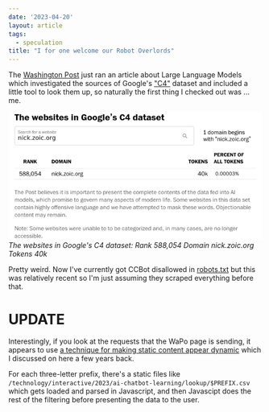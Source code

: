 ```yaml
---
date: '2023-04-20'
layout: article
tags:
  - speculation
title: "I for one welcome our Robot Overlords"
---
```


The [Washington Post](https://www.washingtonpost.com/technology/interactive/2023/ai-chatbot-learning/#lookup-table)
just ran an article about Large Language Models which investigated the sources of
Google's ["C4"](https://www.tensorflow.org/datasets/catalog/c4) dataset and included a little tool to look them up, so naturally the
first thing I checked out was ... me.

![screenshot](img/screenshot.png)
*The websites in Google's C4 dataset: Rank 588,054 Domain nick.zoic.org Tokens 40k*

Pretty weird.  Now I've currently got CCBot disallowed in [robots.txt](/robots.txt)
but this was relatively recent so I'm just assuming they scraped everything before
that.

# UPDATE

Interestingly, if you look at the requests that the WaPo page is sending,
it appears to use
[a technique for making static content appear dynamic](/art/static-jquery-dynamic/) 
which I discussed on here a few years back.

For each three-letter prefix, there's a static files like
`/technology/interactive/2023/ai-chatbot-learning/lookup/$PREFIX.csv` 
which gets loaded and parsed in Javascript, and then Javascipt does the
rest of the filtering before presenting the data to the user.
